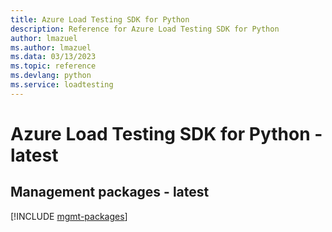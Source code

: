 ```yaml
---
title: Azure Load Testing SDK for Python
description: Reference for Azure Load Testing SDK for Python
author: lmazuel
ms.author: lmazuel
ms.data: 03/13/2023
ms.topic: reference
ms.devlang: python
ms.service: loadtesting
---
```

# Azure Load Testing SDK for Python - latest

## Management packages - latest
[!INCLUDE [mgmt-packages](load-testing-mgmt-index.md)]